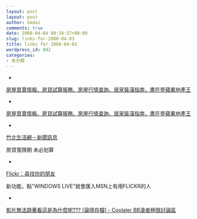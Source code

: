 ```yaml
---
layout: post
layout: post
author: kkdai
comments: true
date: 2008-04-04 00:34:57+00:00
slug: links-for-2008-04-03
title: links for 2008-04-03
wordpress_id: 842
categories:
- 未分類
---
```



	
  * 
		

[房屋買賣情報、房貸試算服務、房屋行情查詢、居家裝潢指南，盡在壹蘋果地產王](http://house.1-apple.com.tw/index.cfm?Fuseaction=View_HouseContent&NewsDate=20080322&Article_ID=30377729)


	

	
  * 
		

[房屋買賣情報、房貸試算服務、房屋行情查詢、居家裝潢指南，盡在壹蘋果地產王](http://house.1-apple.com.tw/index.cfm?Fuseaction=View_HouseContent&NewsDate=20080329&Article_ID=30400924)


	

	
  * 
		

[竹北生活網－新聞訊息](http://www.302.look.tw/news/ShowNews.aspx?AREA_FLAG=3&AREA_PLACE=01&NEWS_ID=000259)


		

房貸寬限期 未必划算


	

	
  * 
		

[Flickr：尋找你的朋友](http://www.flickr.com/import/people/)


		

新功能，點"WINDOWS LIVE"就會匯入MSN上有用FLICKR的人


	

	
  * 
		

[影片無法跳著看這是為什麼呢??? [論壇存檔] - Coolaler BB滄者極限討論區](http://forum.coolaler.com/archive/index.php/t-83723.html)


	



